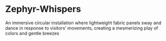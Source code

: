 # Zephyr-Whispers
An immersive circular installation where lightweight fabric panels sway and dance in response to visitors’ movements, creating a mesmerizing play of colors and gentle breezes
